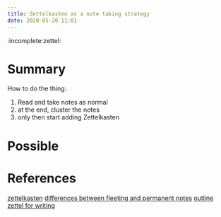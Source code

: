 ```yaml
---
title: Zettelkasten as a note taking strategy
date: 2020-05-20 11:01
---
```


:incomplete:zettel:

# Summary


How to do the thing:
1. Read and take notes as normal
2. at the end, cluster the notes
3. only then start adding Zettelkasten


# Possible


# References

[zettelkasten](54)
[differences between fleeting and permanent notes](51)
[outline zettel for writing](53)

